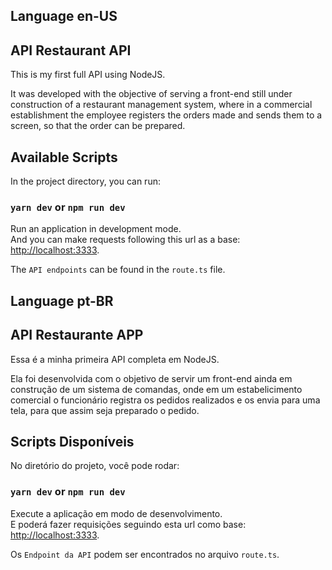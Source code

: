 ## Language en-US
## API Restaurant API

This is my first full API using NodeJS.

It was developed with the objective of serving a front-end still under construction of a restaurant management system, where in a commercial establishment the employee registers the orders made and sends them to a screen, so that the order can be prepared.

## Available Scripts

In the project directory, you can run:
### `yarn dev` or `npm run dev`

Run an application in development mode.\
And you can make requests following this url as a base: [http://localhost:3333](http://localhost:3333).

The `API endpoints` can be found in the `route.ts` file.

## Language pt-BR
## API Restaurante APP

Essa é a minha primeira API completa em NodeJS.

Ela foi desenvolvida com o objetivo de servir um front-end ainda em construção de um sistema de comandas, onde em um estabelicimento comercial o funcionário registra os pedidos realizados e os envia para uma tela, para que assim seja preparado o pedido.

## Scripts Disponíveis

No diretório do projeto, você pode rodar:
### `yarn dev` or `npm run dev`

Execute a aplicação em modo de desenvolvimento.\
E poderá fazer requisições seguindo esta url como base: [http://localhost:3333](http://localhost:3333).

Os `Endpoint da API` podem ser encontrados no arquivo `route.ts`.